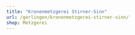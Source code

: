 ```yaml
---
title: "Kronenmetzgerei Stirner-Sinn"
url: /gerlingen/kronenmetzgerei-stirner-sinn/
shop: Metzgerei
---
```

